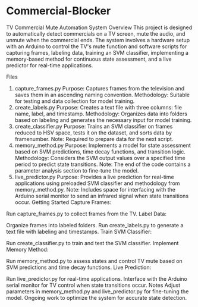 # Commercial-Blocker
TV Commercial Mute Automation System
Overview
This project is designed to automatically detect commercials on a TV screen, mute the audio, and unmute when the commercial ends. The system involves a hardware setup with an Arduino to control the TV's mute function and software scripts for capturing frames, labeling data, training an SVM classifier, implementing a memory-based method for continuous state assessment, and a live predictor for real-time applications.

Files
1. capture_frames.py
Purpose: Captures frames from the television and saves them in an ascending naming convention.
Methodology: Suitable for testing and data collection for model training.
2. create_labels.py
Purpose: Creates a text file with three columns: file name, label, and timestamp.
Methodology: Organizes data into folders based on labeling and generates the necessary input for model training.
3. create_classifier.py
Purpose: Trains an SVM classifier on frames reduced to HSV space, tests it on the dataset, and sorts data by framenumber.
Note: Required to prepare data for the next script.
4. memory_method.py
Purpose: Implements a model for state assessment based on SVM predictions, time decay functions, and transition logic.
Methodology: Considers the SVM output values over a specified time period to predict state transitions.
Note: The end of the code contains a parameter analysis section to fine-tune the model.
5. live_predictor.py
Purpose: Provides a live prediction for real-time applications using preloaded SVM classifier and methodology from memory_method.py.
Note: Includes space for interfacing with the Arduino serial monitor to send an infrared signal when state transitions occur.
Getting Started
Capture Frames:

Run capture_frames.py to collect frames from the TV.
Label Data:

Organize frames into labeled folders.
Run create_labels.py to generate a text file with labeling and timestamps.
Train SVM Classifier:

Run create_classifier.py to train and test the SVM classifier.
Implement Memory Method:

Run memory_method.py to assess states and control TV mute based on SVM predictions and time decay functions.
Live Prediction:

Run live_predictor.py for real-time applications.
Interface with the Arduino serial monitor for TV control when state transitions occur.
Notes
Adjust parameters in memory_method.py and live_predictor.py for fine-tuning the model.
Ongoing work to optimize the system for accurate state detection.
